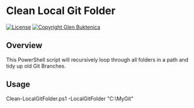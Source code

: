 # Clean Local Git Folder

[![License](https://img.shields.io/badge/License-MIT-blue.svg)](https://opensource.org/licenses/MIT)
[![Copyright Glen Buktenica](https://img.shields.io/badge/Copyright-Glen_Buktenica-blue.svg)](http://buktenica.com)

## Overview

This PowerShell script will recursively loop through all folders in a path and tidy up old Git Branches.

## Usage

Clean-LocalGitFolder.ps1 -LocalGitFolder "C:\MyGit"
